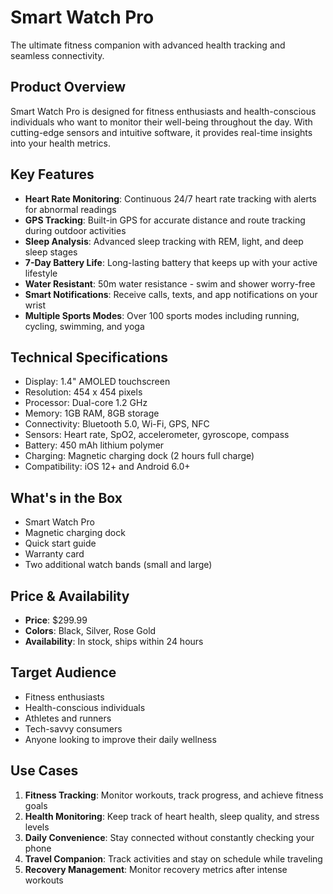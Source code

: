 # Smart Watch Pro

The ultimate fitness companion with advanced health tracking and seamless connectivity.

## Product Overview

Smart Watch Pro is designed for fitness enthusiasts and health-conscious individuals who want to monitor their well-being throughout the day. With cutting-edge sensors and intuitive software, it provides real-time insights into your health metrics.

## Key Features

- **Heart Rate Monitoring**: Continuous 24/7 heart rate tracking with alerts for abnormal readings
- **GPS Tracking**: Built-in GPS for accurate distance and route tracking during outdoor activities
- **Sleep Analysis**: Advanced sleep tracking with REM, light, and deep sleep stages
- **7-Day Battery Life**: Long-lasting battery that keeps up with your active lifestyle
- **Water Resistant**: 50m water resistance - swim and shower worry-free
- **Smart Notifications**: Receive calls, texts, and app notifications on your wrist
- **Multiple Sports Modes**: Over 100 sports modes including running, cycling, swimming, and yoga

## Technical Specifications

- Display: 1.4" AMOLED touchscreen
- Resolution: 454 x 454 pixels
- Processor: Dual-core 1.2 GHz
- Memory: 1GB RAM, 8GB storage
- Connectivity: Bluetooth 5.0, Wi-Fi, GPS, NFC
- Sensors: Heart rate, SpO2, accelerometer, gyroscope, compass
- Battery: 450 mAh lithium polymer
- Charging: Magnetic charging dock (2 hours full charge)
- Compatibility: iOS 12+ and Android 6.0+

## What's in the Box

- Smart Watch Pro
- Magnetic charging dock
- Quick start guide
- Warranty card
- Two additional watch bands (small and large)

## Price & Availability

- **Price**: $299.99
- **Colors**: Black, Silver, Rose Gold
- **Availability**: In stock, ships within 24 hours

## Target Audience

- Fitness enthusiasts
- Health-conscious individuals
- Athletes and runners
- Tech-savvy consumers
- Anyone looking to improve their daily wellness

## Use Cases

1. **Fitness Tracking**: Monitor workouts, track progress, and achieve fitness goals
2. **Health Monitoring**: Keep track of heart health, sleep quality, and stress levels
3. **Daily Convenience**: Stay connected without constantly checking your phone
4. **Travel Companion**: Track activities and stay on schedule while traveling
5. **Recovery Management**: Monitor recovery metrics after intense workouts
